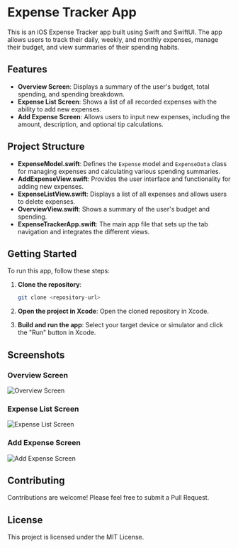 
# Expense Tracker App

This is an iOS Expense Tracker app built using Swift and SwiftUI. The app allows users to track their daily, weekly, and monthly expenses, manage their budget, and view summaries of their spending habits.

## Features

- **Overview Screen**: Displays a summary of the user's budget, total spending, and spending breakdown.
- **Expense List Screen**: Shows a list of all recorded expenses with the ability to add new expenses.
- **Add Expense Screen**: Allows users to input new expenses, including the amount, description, and optional tip calculations.

## Project Structure

- **ExpenseModel.swift**: Defines the `Expense` model and `ExpenseData` class for managing expenses and calculating various spending summaries.
- **AddExpenseView.swift**: Provides the user interface and functionality for adding new expenses.
- **ExpenseListView.swift**: Displays a list of all expenses and allows users to delete expenses.
- **OverviewView.swift**: Shows a summary of the user's budget and spending.
- **ExpenseTrackerApp.swift**: The main app file that sets up the tab navigation and integrates the different views.

## Getting Started

To run this app, follow these steps:

1. **Clone the repository**:
    ```sh
    git clone <repository-url>
    ```

2. **Open the project in Xcode**:
    Open the cloned repository in Xcode.

3. **Build and run the app**:
    Select your target device or simulator and click the "Run" button in Xcode.

## Screenshots

### Overview Screen
![Overview Screen](images/overview.png)

### Expense List Screen
![Expense List Screen](images/expense_list.png)

### Add Expense Screen
![Add Expense Screen](images/add_expense.png)

## Contributing

Contributions are welcome! Please feel free to submit a Pull Request.

## License

This project is licensed under the MIT License.
